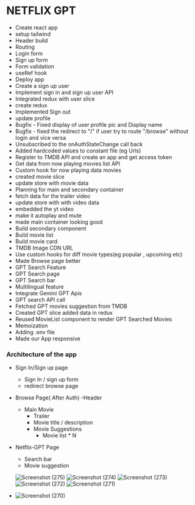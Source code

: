 # NETFLIX GPT

- Create react app
- setup tailwind
- Header build
- Routing
- Login form
- Sign up form
- Form validation
- useRef hook
- Deploy app 
- Create a sign up user
- Implement sign in and sign up user API
- Integrated redux with user slice
- create redux
- Implemented Sign out
- update profile
- Bugfix - Fixed display of user profile pic and Display name
- Bugfix - fixed the redirect to "/" if user try to route "/browse" without login and vice versa
- Unsubscribed to the onAuthStateChange call back
- Added hardcoded values to constant file (eg Urls)
- Register to TMDB API and create an app and get access token
- Get data from now playing movies list API
- Custom hook for now playing data movies
- created movie slice
- update store with movie data
- Planning for main and secondary container
- fetch data for the trailer video
- update store with with video data
- embedded the yt video
- make it autoplay and mute
- made main container looking good
- Build secondary component
- Build movie list
- Build movie card
- TMDB Image CDN URL
- Use custom hooks for diff movie types(eg popular  , upcoming etc)
- Made Browse page better
- GPT Search Feature
- GPT Search page
- GPT Search bar
- Multilingual feature
- Integrate Gemini GPT Apis
- GPT search API call
- Fetched GPT movies suggestion from TMDB
- Created GPT slice added data in redux
- Reused MovieList component to render GPT Searched Movies
- Memoization
- Adding .env file
- Made our App responsive

### Architecture of the app

- Sign In/Sign up page
    - Sign In / sign up form
    - redirect browse page


- Browse Page( After Auth)
  -Header
  - Main Movie
    - Trailer
    - Movie title / description
    - Movie Suggestions
        - Movie list * N

- Netflix-GPT Page
    - Search bar
    - Movie suggestion
 
    ![Screenshot (275)](https://github.com/user-attachments/assets/55678548-7add-49da-900a-cd7f1cc9641e)
    ![Screenshot (274)](https://github.com/user-attachments/assets/d0d8e98d-dfee-4931-84f5-a40dc6a0f515)
    ![Screenshot (273)](https://github.com/user-attachments/assets/b91cca91-07a4-4926-95a9-fe92d079abc3)
   ![Screenshot (272)](https://github.com/user-attachments/assets/ed21d138-bb7a-434e-8d02-8bc9bf829676)
   ![Screenshot (271)](https://github.com/user-attachments/assets/0a31d19d-84ff-49ff-84e6-7a7322f39d5e)
 - ![Screenshot (270)](https://github.com/user-attachments/assets/16f28c67-4543-48ed-9530-d2223178b258)



